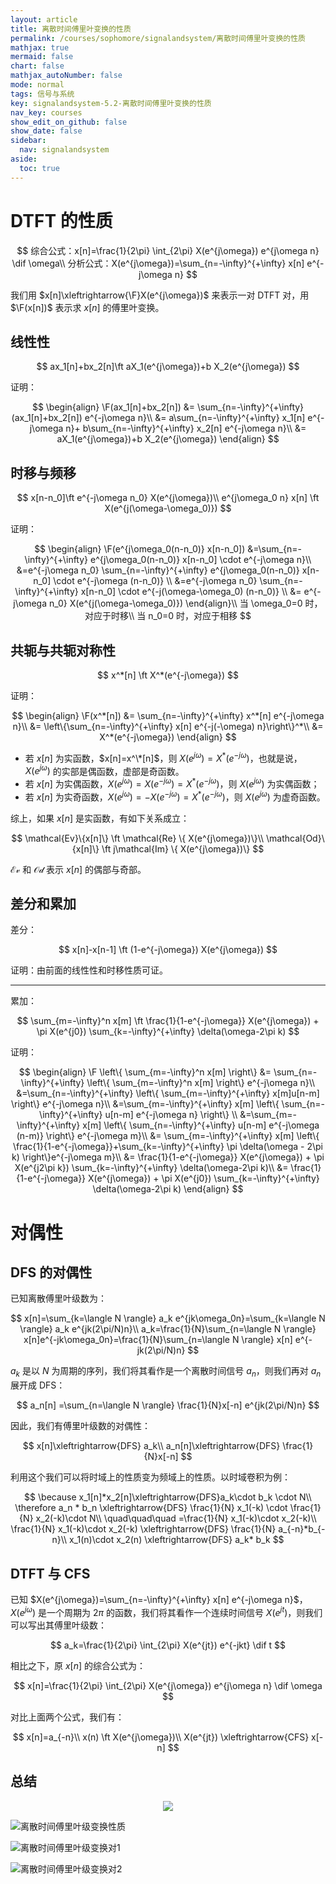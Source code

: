 ```yaml
---
layout: article
title: 离散时间傅里叶变换的性质
permalink: /courses/sophomore/signalandsystem/离散时间傅里叶变换的性质
mathjax: true
mermaid: false
chart: false
mathjax_autoNumber: false
mode: normal
tags: 信号与系统
key: signalandsystem-5.2-离散时间傅里叶变换的性质
nav_key: courses
show_edit_on_github: false
show_date: false
sidebar:
  nav: signalandsystem
aside:
  toc: true
---
```


<!--more-->
$$
\newcommand{\dif}{\mathop{}\!\mathrm{d}}
\newcommand{\xleftrightarrow}[1]{\stackrel{#1}{\longleftrightarrow}}
\newcommand{\F}{\mathcal{F}}
\newcommand{\ft}{\xleftrightarrow{\F}}
$$

# DTFT 的性质

$$
综合公式：x[n]=\frac{1}{2\pi} \int_{2\pi} X(e^{j\omega}) e^{j\omega n} \dif \omega\\
分析公式：X(e^{j\omega})=\sum_{n=-\infty}^{+\infty} x[n] e^{-j\omega n}
$$

我们用 $x[n]\xleftrightarrow{\F}X(e^{j\omega})$ 来表示一对 DTFT 对，用 $\F(x[n])$ 表示求 $x[n]$ 的傅里叶变换。

## 线性性

$$
ax_1[n]+bx_2[n]\ft aX_1(e^{j\omega})+b X_2(e^{j\omega})
$$

证明：

$$
\begin{align}
\F(ax_1[n]+bx_2[n]) &= \sum_{n=-\infty}^{+\infty} (ax_1[n]+bx_2[n]) e^{-j\omega n}\\
&= a\sum_{n=-\infty}^{+\infty} x_1[n] e^{-j\omega n}+ b\sum_{n=-\infty}^{+\infty} x_2[n] e^{-j\omega n}\\
&= aX_1(e^{j\omega})+b X_2(e^{j\omega})
\end{align}
$$

## 时移与频移

$$
x[n-n_0]\ft e^{-j\omega n_0} X(e^{j\omega})\\
e^{j\omega_0 n} x[n] \ft X(e^{j(\omega-\omega_0)})
$$

证明：

$$
\begin{align}
\F(e^{j\omega_0(n-n_0)} x[n-n_0]) &=\sum_{n=-\infty}^{+\infty} e^{j\omega_0(n-n_0)} x[n-n_0] \cdot e^{-j\omega n}\\
&=e^{-j\omega n_0} \sum_{n=-\infty}^{+\infty} e^{j\omega_0(n-n_0)} x[n-n_0] \cdot e^{-j\omega (n-n_0)} \\
&=e^{-j\omega n_0} \sum_{n=-\infty}^{+\infty} x[n-n_0] \cdot e^{-j(\omega-\omega_0) (n-n_0)} \\
&= e^{-j\omega n_0} X(e^{j(\omega-\omega_0)})
\end{align}\\
当 \omega_0=0 时，对应于时移\\
当 n_0=0 时，对应于相移
$$

## 共轭与共轭对称性

$$
x^*[n] \ft X^*(e^{-j\omega})
$$

证明：

$$
\begin{align}
\F(x^*[n]) &= \sum_{n=-\infty}^{+\infty} x^*[n] e^{-j\omega n}\\
&= \left\{\sum_{n=-\infty}^{+\infty} x[n] e^{-j(-\omega) n}\right\}^*\\
&= X^*(e^{-j\omega})
\end{align}
$$

* 若 $x[n]$ 为实函数，$x[n]=x^\*[n]$，则 $X(e^{j\omega})=X^*(e^{-j\omega})$，也就是说，$X(e^{j\omega})$ 的实部是偶函数，虚部是奇函数。
* 若 $x[n]$ 为实偶函数，$X(e^{j\omega})=X(e^{-j\omega})=X^*(e^{-j\omega})$，则 $X(e^{j\omega})$ 为实偶函数；
* 若 $x[n]$ 为实奇函数，$X(e^{j\omega})=-X(e^{-j\omega})=X^*(e^{-j\omega})$，则 $X(e^{j\omega})$ 为虚奇函数。

综上，如果 $x[n]$ 是实函数，有如下关系成立：

$$
\mathcal{Ev}\{x[n]\} \ft \mathcal{Re} \{ X(e^{j\omega})\}\\
\mathcal{Od}\{x[n]\} \ft j\mathcal{Im} \{ X(e^{j\omega})\}
$$

$\mathcal{Ev}$ 和 $\mathcal{Od}$ 表示 $x[n]$ 的偶部与奇部。

## 差分和累加

差分：

$$
x[n]-x[n-1] \ft (1-e^{-j\omega}) X(e^{j\omega})
$$

证明：由前面的线性性和时移性质可证。

---

累加：

$$
\sum_{m=-\infty}^n x[m] \ft \frac{1}{1-e^{-j\omega}} X(e^{j\omega}) + \pi X(e^{j0}) \sum_{k=-\infty}^{+\infty} \delta(\omega-2\pi k)
$$

证明：

$$
\begin{align}
\F \left\{ \sum_{m=-\infty}^n x[m] \right\} &= \sum_{n=-\infty}^{+\infty} \left\{ \sum_{m=-\infty}^n x[m] \right\} e^{-j\omega n}\\
&=\sum_{n=-\infty}^{+\infty} \left\{ \sum_{m=-\infty}^{+\infty} x[m]u[n-m] \right\} e^{-j\omega n}\\
&=\sum_{m=-\infty}^{+\infty} x[m] \left\{ \sum_{n=-\infty}^{+\infty} u[n-m] e^{-j\omega n} \right\} \\
&=\sum_{m=-\infty}^{+\infty} x[m] \left\{ \sum_{n=-\infty}^{+\infty} u[n-m] e^{-j\omega (n-m)} \right\} e^{-j\omega m}\\
&= \sum_{m=-\infty}^{+\infty} x[m] \left\{ \frac{1}{1-e^{-j\omega}}+\sum_{k=-\infty}^{+\infty} \pi \delta(\omega - 2\pi k) \right\}e^{-j\omega m}\\
&= \frac{1}{1-e^{-j\omega}} X(e^{j\omega}) + \pi X(e^{j2\pi k}) \sum_{k=-\infty}^{+\infty} \delta(\omega-2\pi k)\\
&= \frac{1}{1-e^{-j\omega}} X(e^{j\omega}) + \pi X(e^{j0}) \sum_{k=-\infty}^{+\infty} \delta(\omega-2\pi k)
\end{align}
$$

# 对偶性

## DFS 的对偶性

已知离散傅里叶级数为：

$$
x[n]=\sum_{k=\langle N \rangle} a_k e^{jk\omega_0n}=\sum_{k=\langle N \rangle} a_k e^{jk(2\pi/N)n}\\
a_k=\frac{1}{N}\sum_{n=\langle N \rangle} x[n]e^{-jk\omega_0n}=\frac{1}{N}\sum_{n=\langle N \rangle} x[n] e^{-jk(2\pi/N)n}
$$

$a_k$ 是以 $N$ 为周期的序列，我们将其看作是一个离散时间信号 $a_n$，则我们再对 $a_n$ 展开成 DFS：

$$
a_n[n] =\sum_{n=\langle N \rangle}  \frac{1}{N}x[-n] e^{jk(2\pi/N)n}
$$

因此，我们有傅里叶级数的对偶性：

$$
x[n]\xleftrightarrow{DFS} a_k\\
a_n[n]\xleftrightarrow{DFS} \frac{1}{N}x[-n]
$$

利用这个我们可以将时域上的性质变为频域上的性质。以时域卷积为例：

$$
\because x_1[n]*x_2[n]\xleftrightarrow{DFS}a_k\cdot b_k \cdot N\\
\therefore a_n * b_n \xleftrightarrow{DFS} \frac{1}{N} x_1(-k) \cdot \frac{1}{N} x_2(-k)\cdot N\\
\quad\quad\quad =\frac{1}{N} x_1(-k)\cdot x_2(-k)\\
\frac{1}{N} x_1(-k)\cdot x_2(-k) \xleftrightarrow{DFS} \frac{1}{N} a_{-n}*b_{-n}\\
x_1(n)\cdot x_2(n) \xleftrightarrow{DFS} a_k* b_k
$$

## DTFT 与 CFS

已知 $X(e^{j\omega})=\sum_{n=-\infty}^{+\infty} x[n] e^{-j\omega n}$，$X(e^{j\omega})$ 是一个周期为 $2\pi$ 的函数，我们将其看作一个连续时间信号 $X(e^{jt})$，则我们可以写出其傅里叶级数：

$$
a_k=\frac{1}{2\pi} \int_{2\pi} X(e^{jt}) e^{-jkt} \dif t
$$

相比之下，原 $x[n]$ 的综合公式为：

$$
x[n]=\frac{1}{2\pi} \int_{2\pi} X(e^{j\omega}) e^{j\omega n} \dif \omega
$$

对比上面两个公式，我们有：

$$
x[n]=a_{-n}\\
x(n) \ft X(e^{j\omega})\\
X(e^{jt}) \xleftrightarrow{CFS} x[-n]
$$

## 总结

<center><img src="https://i.loli.net/2020/04/21/b19TvOdmYLZ5yAW.jpg"></center>

![离散时间傅里叶级变换性质](/assets/images/离散时间傅里叶级变换性质.JPG)

![离散时间傅里叶级变换对1](/assets/images/离散时间傅里叶级变换对1.JPG)

![离散时间傅里叶级变换对2](/assets/images/离散时间傅里叶级变换对2.JPG)